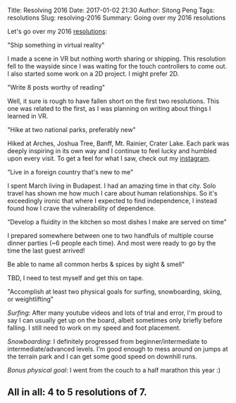 Title: Resolving 2016
Date: 2017-01-02 21:30
Author: Sitong Peng
Tags: resolutions
Slug: resolving-2016
Summary: Going over my 2016 resolutions

Let's go over my 2016 [resolutions](/posts/coming-up-in-2016.html):

<p class="quote">"Ship something in virtual reality"</p>

I made a scene in VR but nothing worth sharing or shipping. This resolution fell to the wayside since I was waiting for the touch controllers to come out. I also started some work on a 2D project. I might prefer 2D.

<p class="quote">"Write 8 posts worthy of reading"</p>

Well, it sure is rough to have fallen short on the first two resolutions. This one was related to the first, as I was planning on writing about things I learned in VR.

<p class="quote">"Hike at two national parks, preferably new"</p>

Hiked at Arches, Joshua Tree, Banff, Mt. Rainier, Crater Lake. Each park was deeply inspiring in its own way and I continue to feel lucky and humbled upon every visit. To get a feel for what I saw, check out my [instagram](https://instagram.com/stoneG).

<p class="quote">“Live in a foreign country that's new to me"</p>

I spent March living in Budapest. I had an amazing time in that city. Solo travel has shown me how much I care about human relationships. So it's exceedingly ironic that where I expected to find independence, I instead found how I crave the vulnerability of dependence.

<p class="quote">“Develop a fluidity in the kitchen so most dishes I make are served on time"</p>

I prepared somewhere between one to two handfuls of multiple course dinner parties (~6 people each time). And most were ready to go by the time the last guest arrived!

<p class="quote">Be able to name all common herbs & spices by sight & smell"</p>

TBD, I need to test myself and get this on tape.

<p class="quote">"Accomplish at least two physical goals for surfing, snowboarding, skiing, or weightlifting"</p>

*Surfing*: After many youtube videos and lots of trial and error, I'm proud to say I can usually get up on the board, albeit sometimes only briefly before falling. I still need to work on my speed and foot placement.

*Snowboarding*: I definitely progressed from beginner/intermediate to intermediate/advanced levels. I’m good enough to mess around on jumps at the terrain park and I can get some good speed on downhill runs.

*Bonus physical goal*: I went from the couch to a half marathon this year :)

## All in all: 4 to 5 resolutions of 7.
